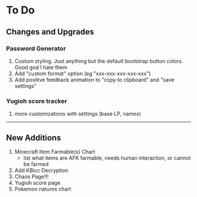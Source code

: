 # To Do

## Changes and Upgrades

### Password Generator

1. Custom styling. Just anything but the default bootstrap button colors. Good god I hate them
2. Add "custom format" option (eg "xxx-xxx-xxx-xxx-xxx")
3. Add positive feedback animation to "copy to clipboard" and "save settings"

### Yugioh score tracker

1. more customizations with settings (base LP, names)

---

## New Additions

1. Minecraft Item Farmable(s) Chart
   - list what items are AFK farmable, needs human interaction, or cannot be farmed
2. Add KBicc Decryption
3. Chaos Page!!!
4. Yugioh score page
5. Pokemon natures chart
